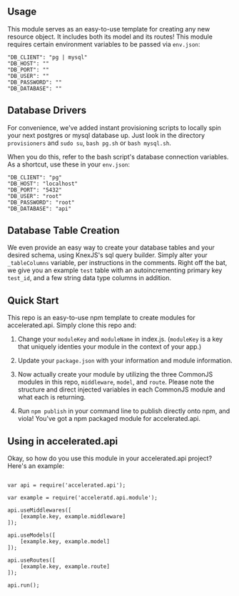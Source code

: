 
## Usage
This module serves as an easy-to-use template for creating any new resource object. It includes both its model and its routes! This module requires certain environment variables to be passed via ```env.json```:

```
"DB_CLIENT": "pg | mysql"
"DB_HOST": ""
"DB_PORT": ""
"DB_USER": ""
"DB_PASSWORD": ""
"DB_DATABASE": ""
```

## Database Drivers
For convenience, we've added instant provisioning scripts to locally spin your next postgres or mysql database up. Just look in the directory ```provisioners``` and ```sudo su```, ```bash pg.sh``` or ```bash mysql.sh```.

When you do this, refer to the bash script's database connection variables. As a shortcut, use these in your ```env.json```:

```
"DB_CLIENT": "pg"
"DB_HOST": "localhost"
"DB_PORT": "5432"
"DB_USER": "root"
"DB_PASSWORD": "root"
"DB_DATABASE": "api"
```

## Database Table Creation
We even provide an easy way to create your database tables and your desired schema, using KnexJS's sql query builder. Simply alter your ```_tableColumns``` variable, per instructions in the comments. Right off the bat, we give you an example ```test``` table with an autoincrementing primary key ```test_id```, and a few string data type columns in addition.


## Quick Start
This repo is an easy-to-use npm template to create modules for accelerated.api. Simply clone this repo and:

1. Change your ```moduleKey``` and ```moduleName``` in index.js. (```moduleKey``` is a key that uniquely identies your module in the context of your app.)

2. Update your ```package.json``` with your information and module information.

3. Now actually create your module by utilizing the three CommonJS modules in this repo, ```middleware```, ```model```, and ```route```. Please note the structure and direct injected variables in each CommonJS module and what each is returning.

4. Run ```npm publish``` in your command line to publish directly onto npm, and viola! You've got a npm packaged module for accelerated.api.

## Using in accelerated.api
Okay, so how do you use this module in your accelerated.api project? Here's an example:

```

var api = require('accelerated.api');

var example = require('acceleratd.api.module');

api.useMiddlewares([ 
	[example.key, example.middleware]
]);

api.useModels([
	[example.key, example.model]
]);

api.useRoutes([
	[example.key, example.route]
]);

api.run();

```
